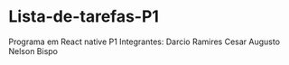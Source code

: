 # Lista-de-tarefas-P1
Programa em React native P1
Integrantes:
Darcio Ramires 
Cesar Augusto
Nelson Bispo
